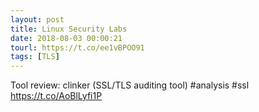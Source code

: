 ```yaml
---
layout: post
title: Linux Security Labs
date: 2018-08-03 00:00:21
tourl: https://t.co/ee1vBPOO91
tags: [TLS]
---
```

Tool review: clinker (SSL/TLS auditing tool) #analysis #ssl https://t.co/AoBlLyfi1P